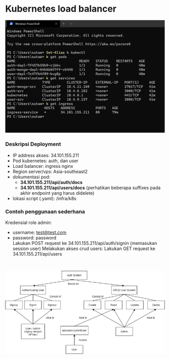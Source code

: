 # Kubernetes load balancer

<p align="center">
    <img src="images/image2.png">
</p>

### Deskripsi Deployment
- IP address akses: 34.101.155.211 <br />
- Pod kubernetes: auth, dan user <br />
- Load balancer: ingress nginx <br />
- Region server/vps: Asia-southeast2 <br />
- dokumentasi pod: 
     - <b>34.101.155.211/api/auth/docs</b>
     - <b>34.101.155.211/api/users/docs</b> (perhatikan beberapa suffixes pada akhir endpoint yang harus didelete)
- lokasi script (.yaml): /infra/k8s


### Contoh penggunaan sederhana
Kredensial role admin: 
 - username: test@test.com
 - password: password <br />
Lakukan POST request ke 34.101.155.211/api/auth/signin (memasukan session user)
Melakukan akses crud users: Lakukan GET request ke 34.101.155.211/api/users
<br />
<p align="center">
    <img src="images/image1.png">
</p>
